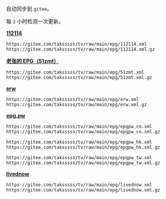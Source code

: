 自动同步到 `gitee`。

每 `2` 小时检测一次更新。

**[112114](https://diyp.112114.xyz/)**

```
https://gitee.com/taksssss/tv/raw/main/epg/112114.xml
https://gitee.com/taksssss/tv/raw/main/epg/112114.xml.gz
```

**[老张的 EPG（51zmt）](http://epg.51zmt.top:8000/)**

```
https://gitee.com/taksssss/tv/raw/main/epg/51zmt.xml
https://gitee.com/taksssss/tv/raw/main/epg/51zmt.xml.gz
```

**[erw](https://e.erw.cc/)**

```
https://gitee.com/taksssss/tv/raw/main/epg/erw.xml
https://gitee.com/taksssss/tv/raw/main/epg/erw.xml.gz
```

**[epg.pw](https://epg.pw/index.html)**

```
https://gitee.com/taksssss/tv/raw/main/epg/epgpw_cn.xml
https://gitee.com/taksssss/tv/raw/main/epg/epgpw_cn.xml.gz

https://gitee.com/taksssss/tv/raw/main/epg/epgpw_hk.xml
https://gitee.com/taksssss/tv/raw/main/epg/epgpw_hk.xml.gz

https://gitee.com/taksssss/tv/raw/main/epg/epgpw_tw.xml
https://gitee.com/taksssss/tv/raw/main/epg/epgpw_tw.xml.gz
```

**[livednow](https://assets.livednow.com/guide.html)**

```
https://gitee.com/taksssss/tv/raw/main/epg/livednow.xml
https://gitee.com/taksssss/tv/raw/main/epg/livednow.xml.gz
```
